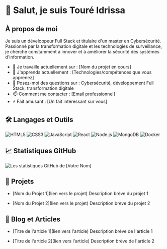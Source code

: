 # 👋 Salut, je suis Touré Idrissa

## À propos de moi
Je suis un développeur Full Stack et titulaire d'un master en Cybersécurité. Passionné par la transformation digitale et les technologies de surveillance, je cherche constamment à innover et à améliorer la sécurité des systèmes d'information.

- 🔭 Je travaille actuellement sur : [Nom du projet en cours]
- 🌱 J'apprends actuellement : [Technologies/compétences que vous apprenez]
- 💬 Posez-moi des questions sur : Cybersécurité, développement Full Stack, transformation digitale
- 📫 Comment me contacter : [Email professionnel]
- ⚡ Fait amusant : [Un fait intéressant sur vous]

## 🛠️ Langages et Outils
![HTML5](https://img.shields.io/badge/-HTML5-E34F26?style=flat&logo=html5&logoColor=white)
![CSS3](https://img.shields.io/badge/-CSS3-1572B6?style=flat&logo=css3)
![JavaScript](https://img.shields.io/badge/-JavaScript-F7DF1E?style=flat&logo=javascript&logoColor=black)
![React](https://img.shields.io/badge/-React-61DAFB?style=flat&logo=react&logoColor=black)
![Node.js](https://img.shields.io/badge/-Node.js-339933?style=flat&logo=node.js&logoColor=white)
![MongoDB](https://img.shields.io/badge/-MongoDB-47A248?style=flat&logo=mongodb&logoColor=white)
![Docker](https://img.shields.io/badge/-Docker-2496ED?style=flat&logo=docker&logoColor=white)

## 📈 Statistiques GitHub
![Les statistiques GitHub de [Votre Nom]](https://github-readme-stats.vercel.app/api?username=VotreNomUtilisateur&show_icons=true&theme=radical)

## 🚀 Projets
- [Nom du Projet 1](lien vers le projet)
  Description brève du projet 1

- [Nom du Projet 2](lien vers le projet)
  Description brève du projet 2

## 📝 Blog et Articles
- [Titre de l'article 1](lien vers l'article)
  Description brève de l'article 1

- [Titre de l'article 2](lien vers l'article)
  Description brève de l'article 2

